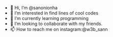 - 👋 Hi, I’m @sanonionha
- 👀 I’m interested in find lines of cool codes
- 🌱 I’m currently learning  programming
- 💞️ I’m looking to collaborate with my friends.
- 📫 How to reach me on instagram:@w3b_sann

<!---
sanonionha/sanonionha is a ✨ special ✨ repository because its `README.md` (this file) appears on your GitHub profile.
You can click the Preview link to take a look at your changes.
--->
